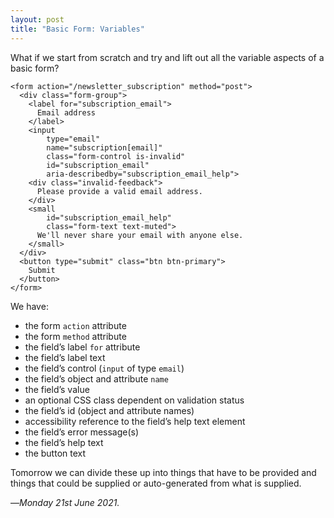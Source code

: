 ```yaml
---
layout: post
title: "Basic Form: Variables"
---
```


What if we start from scratch and try and lift out all the variable aspects of a basic form?

```
<form action="/newsletter_subscription" method="post">
  <div class="form-group">
    <label for="subscription_email">
      Email address
    </label>
    <input 
        type="email" 
        name="subscription[email]" 
        class="form-control is-invalid" 
        id="subscription_email" 
        aria-describedby="subscription_email_help">
    <div class="invalid-feedback">
      Please provide a valid email address.
    </div>
    <small 
        id="subscription_email_help" 
        class="form-text text-muted">
      We'll never share your email with anyone else.
    </small>
  </div>
  <button type="submit" class="btn btn-primary">
    Submit
  </button>
</form>
```

We have:

- the form `action` attribute
- the form `method` attribute
- the field’s label `for` attribute
- the field’s label text
- the field’s control (`input` of type `email`)
- the field’s object and attribute `name`
- the field’s value
- an optional CSS class dependent on validation status
- the field’s id (object and attribute names)
- accessibility reference to the field’s help text element
- the field’s error message(s)
- the field’s help text
- the button text

Tomorrow we can divide these up into things that have to be provided and things that could be supplied or auto-generated from what is supplied.

—*Monday 21st June 2021.*
